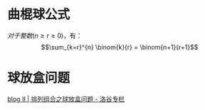 # 曲棍球公式
$对于整数 ( n \geq r \geq 0 )$，有：  $$\sum_{k=r}^{n} \binom{k}{r} = \binom{n+1}{r+1}$$
# 球放盒问题
[blog II | 排列组合之球放盒问题 - 洛谷专栏](https://www.luogu.com/article/k24b19ga)